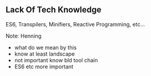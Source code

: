 ##  Lack Of Tech Knowledge

ES6, Transpilers, Minifiers, Reactive Programming, etc...

Note:
Henning

- what do we mean by this
- know at least landscape
- not important know bld tool chain
- ES6 etc more important
